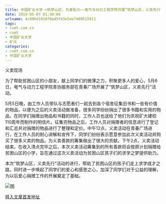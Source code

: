```yaml
---
title: 中国矿业大学->筑梦山区，为爱助力——电气与动力工程学院开展“筑梦山区，义卖先行”活动 | cumt.com.cn
date: 2019-05-07 01:30:04
urlname: 4c896d193df0a45f43e5ee7409515911
tags: 
- cumt.com.cn
- cumt
- 中国矿业大学
- 矿大
categories:
- cumt.com.cn
- 中国矿业大学
---
```


义卖现场

为了帮助贫困山区的小朋友，献上同学们的微薄之力，积聚更多人的爱心，5月6日，电气与动力工程学院青协服务部在青春广场开展了“筑梦山区，义卖先行”活动。

5月5日晚，由工作人员带队与志愿者们一起去到各个宿舍征集旧书和一些有价值的物品，以便为之后的义卖活动做准备，很多同学纷纷捐出了很多书籍和实用的物品，在同学们捐赠出物品和书籍的同时，工作人员也送给了他们为庆祝矿大建校110周年而制作的明信片。征集完物品之后，工作人员对捐赠者的信息进行了登记和汇总并对捐赠的物品进行了整理和定价。中午12点，义卖活动在青春广场进行，在工作人员的耐心讲解和宣传下，同学们纷纷表示愿意参加此次义卖活动并购买了很多义卖的物品，为义卖善款的筹集做出了很大的贡献。下午2点，义卖活动结束。在收入清点完毕之后，本次义卖活动筹集到的所有善款将会按原计划捐赠给贫困山区的小学，旨在通过这次义卖活动为贫困山区孩子们的求学之梦提供助力。

本次“筑梦山区，义卖先行”活动的进行，帮助了贫困山区的孩子们走上求学成才之路，同时进一步唤起了同学们的爱心和感恩之心，加深了同学们对于公益的理解，为以后爱心捐赠工作的开展奠定了基础。

![图](http://xwzx.cumt.edu.cn/_upload/article/images/ab/34/ee276d3b487f952893d39b7422b9/870d585e-083d-40b1-a2c5-211ce4ce8518.jpg)

[转入文章首发地址](http://xwzx.cumt.edu.cn/fd/3e/c523a523582/page.htm)